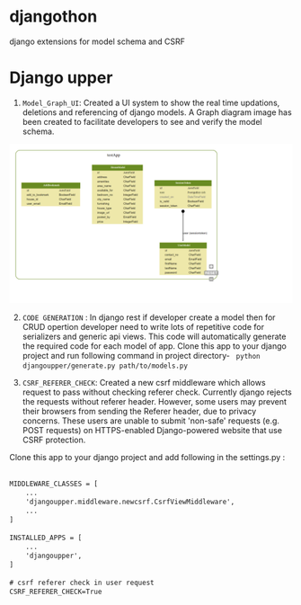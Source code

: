 # djangothon
django extensions for model schema and CSRF


# Django upper
1. `Model_Graph_UI`: Created a UI system to show the real time updations, deletions and referencing of django models. A Graph diagram image has been created to facilitate developers to see and verify the model schema.

![Graph UI](djangoupper/Screenshot.png)

2. `CODE GENERATION` : In django rest if developer create a model then for CRUD opertion developer need to write lots of repetitive code for serializers and generic api views. This code will automatically generate the required code for each model of app.
Clone this app to your django project and run following command in project directory-
` python djangoupper/generate.py path/to/models.py`

3. `CSRF_REFERER_CHECK`: Created a new csrf middleware which allows request to pass without checking referer check. Currently django rejects the requests without referer header. However, some users may prevent their browsers from sending the Referer header, due to privacy concerns. These users are unable to submit 'non-safe' requests (e.g. POST requests) on HTTPS-enabled Django-powered website that use CSRF protection.

Clone this app to your django project and add following in the settings.py :

```

MIDDLEWARE_CLASSES = [
    ...
    'djangoupper.middleware.newcsrf.CsrfViewMiddleware',
    ...
]

INSTALLED_APPS = [
    ...
    'djangoupper',
]

# csrf referer check in user request
CSRF_REFERER_CHECK=True

```



